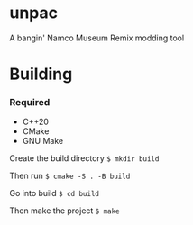 # unpac
A bangin' Namco Museum Remix modding tool

# Building

### Required
- C++20
- CMake
- GNU Make

Create the build directory
`$ mkdir build`

Then run
`$ cmake -S . -B build`

Go into build
`$ cd build`

Then make the project
`$ make`
